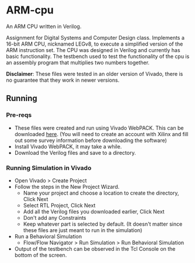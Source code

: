 # ARM-cpu
An ARM CPU written in Verilog.

Assignment for Digital Systems and Computer Design class. Implements a 16-bit ARM CPU, nicknamed LEGv8, to execute a simplified version of the ARM instruction set. The CPU was designed in Verilog and currently has basic functionality. The testbench used to test the functionality of the cpu is an assembly program that multiplies two numbers together.

**Disclaimer**: These files were tested in an older version of Vivado, there is no guarantee that they work in newer versions.

## Running
### Pre-reqs
* These files were created and run using Vivado WebPACK.  This can be downloaded [here](https://www.xilinx.com/support/download.html). (You will need to create an account with Xilinx and fill out some survey information before downloading the software)
* Install Vivado WebPACK, it may take a while.
* Download the Verilog files and save to a directory.

### Running Simulation in Vivado
* Open Vivado > Create Project
* Follow the steps in the New Project Wizard.
  - Name your project and choose a location to create the directory, Click Next
  - Select RTL Project, Click Next
  - Add all the Verilog files you downloaded earlier, Click Next
  - Don't add any Constraints
  - Keep whatever part is selected by default. (It doesn't matter since these files are just meant to run in the simulation)
* Run a Behavioral Simulation
  - Flow/Flow Navigator > Run Simulation > Run Behavioral Simulation
* Output of the testbench can be observed in the Tcl Console on the bottom of the screen.

